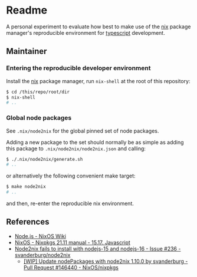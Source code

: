 Readme
======

A personal experiment to evaluate how best to make use of the [nix] package manager's reproducible
environment for [typescript] development.

[nix]: https://nixos.org/guides/how-nix-works.html
[typescript]: https://www.typescriptlang.org/


Maintainer
----------

### Entering the reproducible developer environment

Install the [nix][nix-download] package manager, run `nix-shell` at the root of this
repository:

```bash
$ cd /this/repo/root/dir
$ nix-shell
# ..
```

[nix-download]: https://nixos.org/download.html#download-nix


### Global node packages

See `.nix/node2nix` for the global pinned set of node packages.

Adding a new package to the set should normally be as simple as adding this
package to `.nix/node2nix/node2nix.json` and calling:

```bash
$ ./.nix/node2nix/generate.sh
# ..
```

or alternatively the following convenient make target:

```bash
$ make node2nix
# ..
```

and then, re-enter the reproducible nix environment.


References
----------

 -  [Node.js - NixOS Wiki](https://nixos.wiki/wiki/Node.js)
 -  [NixOS - Nixpkgs 21.11 manual - 15.17. Javascript](https://nixos.org/manual/nixpkgs/stable/#language-javascript)
 -  [Node2nix fails to install with nodejs-15 and nodejs-16 - Issue #236 - svanderburg/node2nix](https://github.com/svanderburg/node2nix/issues/236)
     -  [[WIP] Update nodePackages with node2nix 1.10.0 by svanderburg - Pull Request #146440 - NixOS/nixpkgs](https://github.com/NixOS/nixpkgs/pull/146440)
